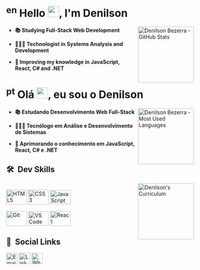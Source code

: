 # <sup>en</sup> Hello <img src="https://raw.githubusercontent.com/kaueMarques/kaueMarques/master/hi.gif" height="30em">, I'm Denilson
<a href="https://github.com/denilsonbezerra">
  <img align="right" alt="Denilson Bezerra - GitHub Stats" height="150em" src="https://github-readme-stats.vercel.app/api?username=denilsonbezerra&show_icons=true&theme=dark&include_all_commits=true&count_private=true&bg_color=0D1117&icon_color=F4F9FC">
</a>

- **📚 Studying Full-Stack Web Development**

- **👨🏽‍🎓 Technologist in Systems Analysis and Development**

- **🌱 Improving my knowledge in JavaScript, React, C# and .NET**

# <sup>pt</sup> Olá <img src="https://raw.githubusercontent.com/kaueMarques/kaueMarques/master/hi.gif" height="30em">, eu sou o Denilson
<a href="https://github.com/denilsonbezerra">
  <img align="right" alt="Denilson Bezerra - Most Used Languages" height="150em" src="https://github-readme-stats.vercel.app/api/top-langs/?username=denilsonbezerra&layout=compact&langs_count=4&theme=dark&bg_color=0D1117">
</a>

- **📚 Estudando Desenvolvimento Web Full-Stack**

- **👨🏽‍🎓 Tecnólogo em Análise e Desenvolvimento de Sistemas**

- **🌱 Aprimorando o conhecimento em JavaScript, React, C# e .NET**

## 🛠 &nbsp;Dev Skills
<a href="https://github.com/denilsonbezerra/denilsonbezerra.github.io">
  <img align="right" alt="Denilson's Curriculum" height="150em" src="https://github-readme-stats.vercel.app/api/pin/?username=denilsonbezerra&repo=denilsonbezerra.github.io&theme=dark&bg_color=0D1117&icon_color=F4F9FC">
</a>
<br>
<div>
  <a href="https://github.com/denilsonbezerra">
    <img align="center" alt="HTML5" height="40" width="55" src="https://tinyurl.com/html5-icon"></a>
  <a href="https://github.com/denilsonbezerra">
    <img align="center" alt="CSS3" height="40" width="55" src="https://tinyurl.com/css3-icon"></a>
  <a href="https://github.com/denilsonbezerra">
    <img align="center" alt="JavaScript" height="38" width="55" src="https://tinyurl.com/js-icon"></a>
  <br><br>
  <a href="https://github.com/denilsonbezerra">
    <img align="center" alt="Git" height="40" width="55" src="https://tinyurl.com/git-icon"></a>
  <a href="https://github.com/denilsonbezerra">
    <img align="center" alt="VS Code" height="38" width="55" src="https://tinyurl.com/vs-code-icon"></a>
  <a href="https://github.com/denilsonbezerra">
    <img align="center" alt="React" height="40" width="55" src="https://tinyurl.com/react-icon"></a>
</div>

## 🔗 &nbsp;Social Links

<div>
  <a href="mailto:denilsonbezerra.10@hotmail.com">
    <img align="center" alt="Email" height="30" src="https://img.shields.io/badge/Email-1f1f1f?style=for-the-badge&logo=gmail&logoColor=white"></a>
  <a href="https://www.linkedin.com/in/denilson-bezerra/">
    <img align="center" alt="LinkedIn" height="30" src="https://img.shields.io/badge/LinkedIn-1f1f1f.svg?style=for-the-badge&logo=linkedin&logoColor=white"></a>
  <a href="https://tinyurl.com/whatsapp-denilson-bezerra">
    <img align="center" alt="WhatsApp" height="30" src="https://img.shields.io/badge/WhatsApp-1f1f1f?style=for-the-badge&logo=whatsapp&logoColor=white">
  </a>
</div>
